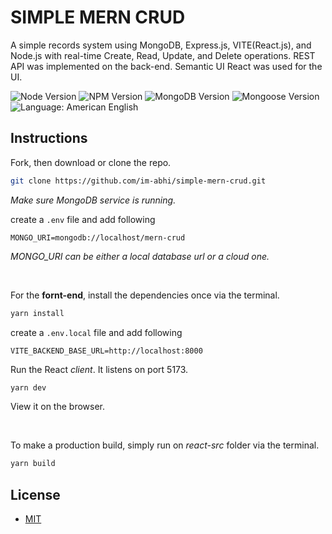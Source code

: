 # SIMPLE MERN CRUD

A simple records system using MongoDB, Express.js, VITE(React.js), and Node.js with real-time Create, Read, Update, and Delete operations. REST API was implemented on the back-end. Semantic UI React was used for the UI.

![Node Version](https://img.shields.io/badge/node-v16.16.0-yellowgreen.svg)
![NPM Version](https://img.shields.io/badge/npm-v8.11.0-blue.svg)
![MongoDB Version](https://img.shields.io/badge/mongodb-v6-blue.svg)
![Mongoose Version](https://img.shields.io/badge/mongoose-v6.6.3-blue.svg)
![Language: American English](https://img.shields.io/badge/language-american%20english-red.svg)

<!-- Demo: [https://mern-crud.herokuapp.com/](https://mern-crud.herokuapp.com/)

![MERN CRUD Screenshot](screenshot.png)

## Show Some :heart: :wave:
[![GitHub Stars](https://img.shields.io/github/stars/cefjoeii/mern-crud.svg?style=social&label=Star)](https://github.com/cefjoeii/mern-crud)
[![GitHub Forks](https://img.shields.io/github/forks/cefjoeii/mern-crud.svg?style=social&label=Fork)](https://github.com/cefjoeii/mern-crud/fork)
[![GitHub Watchers](https://img.shields.io/github/watchers/cefjoeii/mern-crud.svg?style=social&label=Watch)](https://github.com/cefjoeii/mern-crud)

[![Follow on GitHub](https://img.shields.io/github/followers/cefjoeii.svg?style=social&label=Follow)](https://github.com/cefjoeii)
[![Follow on Facebook](https://img.shields.io/badge/Follow%20%40cefjoeii%20on-Facebook-%233C5A99.svg)](https://facebook.com/cefjoeii)
[![Follow on Instagram](https://img.shields.io/badge/Follow%20%40cefjoeii%20on-Instagram-C13584.svg)](https://instagram.com/cefjoeii)
[![Follow on Twitter](https://img.shields.io/twitter/follow/cefjoeii.svg?style=social)](https://twitter.com/cefjoeii)

-->

## Instructions

Fork, then download or clone the repo.

```bash
git clone https://github.com/im-abhi/simple-mern-crud.git
```

_Make sure MongoDB service is running._

create a <code>.env</code> file and add following

```
MONGO_URI=mongodb://localhost/mern-crud
```

_MONGO_URI can be either a local database url or a cloud one._

<br />

For the **fornt-end**, install the dependencies once via the terminal.

```bash
yarn install
```

create a <code>.env.local</code> file and add following

```
VITE_BACKEND_BASE_URL=http://localhost:8000
```

Run the React _client_. It listens on port 5173.

```bash
yarn dev
```

View it on the browser.

<br>

To make a production build, simply run on _react-src_ folder via the terminal.

```bash
yarn build
```

<!-- It re-creates a folder named _public_ on the root directory. This is where the production-ready front-end of the web application resides. -->

<!-- ## Docker

```bash
docker-compose up
``` -->

<!-- ## Contribute

Feel free to help out as I may have other work/life commitments. See [CONTRIBUTING.md](CONTRIBUTING.md).

## To Do

- [x] Create
- [x] Read
- [x] Update
- [x] Delet
- [x] Real-time broadcast using Socket.io
- [x] Deploy in Heroku
- [x] Front-end validation (HTML) -->

## License

- [MIT](LICENSE)
